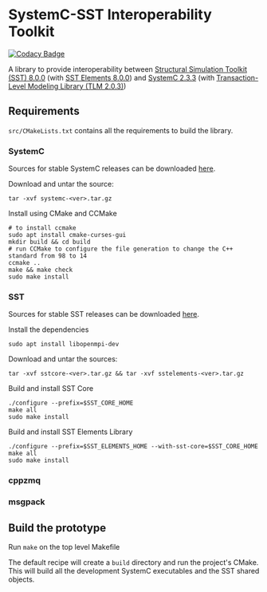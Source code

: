 # SystemC-SST Interoperability Toolkit
[![Codacy Badge](https://api.codacy.com/project/badge/Grade/88c38abb1f2a4a369b4a6f9c49e8d237)](https://www.codacy.com/app/sabbirahm3d/systemc-sst?utm_source=github.com&amp;utm_medium=referral&amp;utm_content=sabbirahm3d/systemc-sst&amp;utm_campaign=Badge_Grade)

A library to provide interoperability between
[Structural Simulation Toolkit (SST) 8.0.0](https://github.com/sstsimulator/sst-core)
(with [SST Elements 8.0.0](https://github.com/sstsimulator/sst-elements)) and
[SystemC 2.3.3](http://www.accellera.org/downloads/standards/systemc)
(with [Transaction-Level Modeling Library (TLM 2.0.3)](https://www.doulos.com/knowhow/systemc/tlm2/))

## Requirements

`src/CMakeLists.txt` contains all the requirements to build the library. 

### SystemC
Sources for stable SystemC releases can be downloaded [here](https://www.accellera.org/downloads/standards/systemc).

Download and untar the source:
```shell
tar -xvf systemc-<ver>.tar.gz
```

Install using CMake and CCMake
```shell
# to install ccmake
sudo apt install cmake-curses-gui
mkdir build && cd build
# run CCMake to configure the file generation to change the C++ standard from 98 to 14
ccmake ..
make && make check
sudo make install
```

### SST
Sources for stable SST releases can be downloaded [here](http://sst-simulator.org/SSTPages/SSTMainDownloads/).

Install the dependencies
```shell
sudo apt install libopenmpi-dev
```

Download and untar the sources:
```shell
tar -xvf sstcore-<ver>.tar.gz && tar -xvf sstelements-<ver>.tar.gz
```

Build and install SST Core
```shell
./configure --prefix=$SST_CORE_HOME
make all
sudo make install
```

Build and install SST Elements Library
```shell
./configure --prefix=$SST_ELEMENTS_HOME --with-sst-core=$SST_CORE_HOME
make all
sudo make install
```

### cppzmq

### msgpack


## Build the prototype
Run `make` on the top level Makefile

The default recipe will create a `build` directory and run the project's CMake. This will build all the development
SystemC executables and the SST shared objects.

